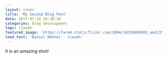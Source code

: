 ```yaml
---
layout: inner
title: 'My Second Blog Post'
date: 2017-07-18 16:30:34
categories: blog development
tags: clouds
featured_image: 'https://farm4.staticflickr.com/3894/14519988993_aedc35a185_k_d.jpg'
lead_text: 'Daniel Wehner - clouds'
---
```


It is an amazing shot!
